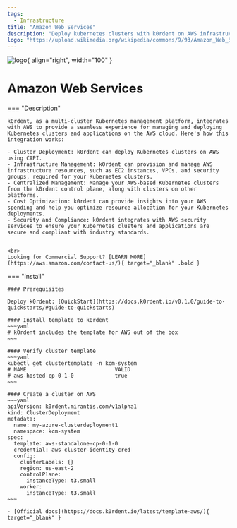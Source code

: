 ```yaml
---
tags:
  - Infrastructure
title: "Amazon Web Services"
description: "Deploy kubernetes clusters with k0rdent on AWS infrastructure."
logo: "https://upload.wikimedia.org/wikipedia/commons/9/93/Amazon_Web_Services_Logo.svg"
---
```

![logo](https://upload.wikimedia.org/wikipedia/commons/9/93/Amazon_Web_Services_Logo.svg){ align="right", width="100" }
# Amazon Web Services
=== "Description"

    k0rdent, as a multi-cluster Kubernetes management platform, integrates with AWS to provide a seamless experience for managing and deploying Kubernetes clusters and applications on the AWS cloud. Here's how this integration works:

    - Cluster Deployment: k0rdent can deploy Kubernetes clusters on AWS using CAPI. 
    - Infrastructure Management: k0rdent can provision and manage AWS infrastructure resources, such as EC2 instances, VPCs, and security groups, required for your Kubernetes clusters.
    - Centralized Management: Manage your AWS-based Kubernetes clusters from the k0rdent control plane, along with clusters on other platforms.
    - Cost Optimization: k0rdent can provide insights into your AWS spending and help you optimize resource allocation for your Kubernetes deployments.
    - Security and Compliance: k0rdent integrates with AWS security services to ensure your Kubernetes clusters and applications are secure and compliant with industry standards.


    <br>
    Looking for Commercial Support? [LEARN MORE](https://aws.amazon.com/contact-us/){ target="_blank" .bold }

=== "Install"

    #### Prerequisites

    Deploy k0rdent: [QuickStart](https://docs.k0rdent.io/v0.1.0/guide-to-quickstarts/#guide-to-quickstarts)

    #### Install template to k0rdent
    ~~~yaml
    # k0rdent includes the template for AWS out of the box
    ~~~
    
    #### Verify cluster template
    ~~~yaml
    kubectl get clustertemplate -n kcm-system
    # NAME                            VALID
    # aws-hosted-cp-0-1-0             true
    ~~~

    #### Create a cluster on AWS
    ~~~yaml
    apiVersion: k0rdent.mirantis.com/v1alpha1
    kind: ClusterDeployment
    metadata:
      name: my-azure-clusterdeployment1
      namespace: kcm-system
    spec:
      template: aws-standalone-cp-0-1-0
      credential: aws-cluster-identity-cred
      config:
        clusterLabels: {}
        region: us-east-2
        controlPlane:
          instanceType: t3.small
        worker:
          instanceType: t3.small
    ~~~

    - [Official docs](https://docs.k0rdent.io/latest/template-aws/){ target="_blank" }